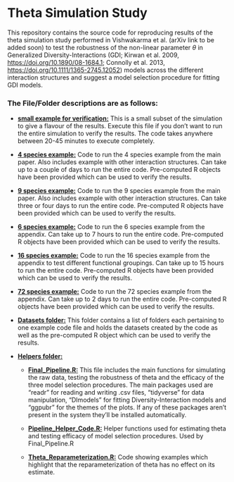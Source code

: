 
<!-- README.md is generated from README.Rmd. Please edit that file -->

# Theta Simulation Study

<!-- badges: start -->
<!-- badges: end -->

This repository contains the source code for reproducing results of the
theta simulation study performed in Vishwakarma et al. (arXiv link to be
added soon) to test the robustness of the non-linear parameter $\theta$
in Generalized Diversity-Interactions (GDI; Kirwan et al. 2009,
<https://doi.org/10.1890/08-1684.1>; Connolly et al. 2013,
<https://doi.org/10.1111/1365-2745.12052>) models across the different
interaction structures and suggest a model selection procedure for
fitting GDI models.

### The File/Folder descriptions are as follows:

-   <u>**small example for verification:**</u> This is a small subset of
    the simulation to give a flavour of the results. Execute this file
    if you don’t want to run the entire simulation to verify the
    results. The code takes anywhere between 20-45 minutes to execute
    completely.

-   <u>**4 species example:**</u> Code to run the 4 species example from
    the main paper. Also includes example with other interaction
    structures. Can take up to a couple of days to run the entire code.
    Pre-computed R objects have been provided which can be used to
    verify the results.

-   <u>**9 species example:**</u> Code to run the 9 species example from
    the main paper. Also includes example with other interaction
    structures. Can take three or four days to run the entire code.
    Pre-computed R objects have been provided which can be used to
    verify the results.

-   <u>**6 species example:**</u> Code to run the 6 species example from
    the appendix. Can take up to 7 hours to run the entire code.
    Pre-computed R objects have been provided which can be used to
    verify the results.

-   <u>**16 species example:**</u> Code to run the 16 species example
    from the appendix to test different functional groupings. Can take
    up to 15 hours to run the entire code. Pre-computed R objects have
    been provided which can be used to verify the results.

-   <u>**72 species example:**</u> Code to run the 72 species example
    from the appendix. Can take up to 2 days to run the entire code.
    Pre-computed R objects have been provided which can be used to
    verify the results.

-   <u>**Datasets folder:**</u> This folder contains a list of folders
    each pertaining to one example code file and holds the datasets
    created by the code as well as the pre-computed R object which can
    be used to verify the results.

-   <u>**Helpers folder:**</u>

    -   <u>**Final_Pipeline.R:**</u> This file includes the main
        functions for simulating the raw data, testing the robustness of
        theta and the efficacy of the three model selection procedures.
        The main packages used are “readr” for reading and writing .csv
        files, “tidyverse” for data manipulation, “DImodels” for fitting
        Diversity-Interaction models and “ggpubr” for the themes of the
        plots. If any of these packages aren’t present in the system
        they’ll be installed automatically.

    -   <u>**Pipeline_Helper_Code.R:**</u> Helper functions used for
        estimating theta and testing efficacy of model selection
        procedures. Used by Final_Pipeline.R

    -   <u>**Theta_Reparameterization.R:**</u> Code showing examples
        which highlight that the reparameterization of theta has no
        effect on its estimate.
